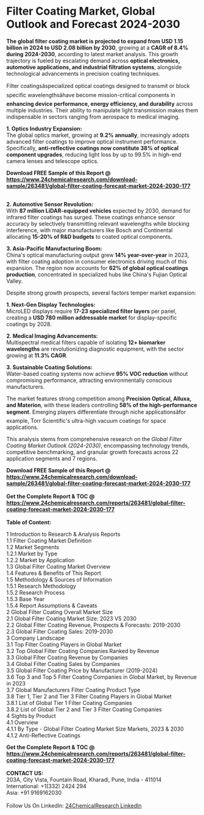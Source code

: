 <h1>Filter Coating Market, Global Outlook and Forecast 2024-2030</h1><p><strong>The global filter coating market is projected to expand from USD 1.15 billion in 2024 to USD 2.08 billion by 2030</strong>, growing at a <strong>CAGR of 8.4% during 2024-2030</strong>, according to latest market analysis. This growth trajectory is fueled by escalating demand across <strong>optical electronics, automotive applications, and industrial filtration systems</strong>, alongside technological advancements in precision coating techniques.</p><p>Filter coatingsâspecialized optical coatings designed to transmit or block specific wavelengthsâhave become mission-critical components in <strong>enhancing device performance, energy efficiency, and durability</strong> across multiple industries. Their ability to manipulate light transmission makes them indispensable in sectors ranging from aerospace to medical imaging.</p><p><strong>1. Optics Industry Expansion:</strong><br>
The global optics market, growing at <strong>9.2% annually</strong>, increasingly adopts advanced filter coatings to improve optical instrument performance. Specifically, <strong>anti-reflective coatings now constitute 38% of optical component upgrades</strong>, reducing light loss by up to 99.5% in high-end camera lenses and telescope optics.</p><div><b>Download FREE Sample of this Report @ 
            <a href="https://www.24chemicalresearch.com/download-sample/263481/global-filter-coating-forecast-market-2024-2030-177">
            https://www.24chemicalresearch.com/download-sample/263481/global-filter-coating-forecast-market-2024-2030-177</a></b></div><br><p><strong>2. Automotive Sensor Revolution:</strong><br>
With <strong>87 million LiDAR-equipped vehicles</strong> expected by 2030, demand for infrared filter coatings has surged. These coatings enhance sensor accuracy by selectively transmitting relevant wavelengths while blocking interference, with major manufacturers like Bosch and Continental allocating <strong>15-20% of R&amp;D budgets</strong> to coated optical components.</p><p><strong>3. Asia-Pacific Manufacturing Boom:</strong><br>
China's optical manufacturing output grew <strong>14% year-over-year</strong> in 2023, with filter coating adoption in consumer electronics driving much of this expansion. The region now accounts for <strong>62% of global optical coatings production</strong>, concentrated in specialized hubs like China's Fujian Optical Valley.</p><p>Despite strong growth prospects, several factors temper market expansion:</p><p><strong>1. Next-Gen Display Technologies:</strong><br>
MicroLED displays require <strong>17-23 specialized filter layers</strong> per panel, creating a <strong>USD 780 million addressable market</strong> for display-specific coatings by 2028.</p><p><strong>2. Medical Imaging Advancements:</strong><br>
Multispectral medical filters capable of isolating <strong>12+ biomarker wavelengths</strong> are revolutionizing diagnostic equipment, with the sector growing at <strong>11.3% CAGR</strong>.</p><p><strong>3. Sustainable Coating Solutions:</strong><br>
Water-based coating systems now achieve <strong>95% VOC reduction</strong> without compromising performance, attracting environmentally conscious manufacturers.</p><p>The market features strong competition among <strong>Precision Optical, Alluxa, and Materion</strong>, with these leaders controlling <strong>58% of the high-performance segment</strong>. Emerging players differentiate through niche applicationsâfor example, Torr Scientific's ultra-high vacuum coatings for space applications.</p><p>This analysis stems from comprehensive research on the <em>Global Filter Coating Market Outlook (2024-2030)</em>, encompassing technology trends, competitive benchmarking, and granular growth forecasts across 22 application segments and 7 regions.</p><div><b>Download FREE Sample of this Report @ 
            <a href="https://www.24chemicalresearch.com/download-sample/263481/global-filter-coating-forecast-market-2024-2030-177">
            https://www.24chemicalresearch.com/download-sample/263481/global-filter-coating-forecast-market-2024-2030-177</a></b></div><br><div><b>Get the Complete Report & TOC @ 
            <a href="https://www.24chemicalresearch.com/reports/263481/global-filter-coating-forecast-market-2024-2030-177">
            https://www.24chemicalresearch.com/reports/263481/global-filter-coating-forecast-market-2024-2030-177</a></b></div><br>
            <b>Table of Content:</b><p>1 Introduction to Research & Analysis Reports<br />
    1.1 Filter Coating Market Definition<br />
    1.2 Market Segments<br />
        1.2.1 Market by Type<br />
        1.2.2 Market by Application<br />
    1.3 Global Filter Coating Market Overview<br />
    1.4 Features & Benefits of This Report<br />
    1.5 Methodology & Sources of Information<br />
        1.5.1 Research Methodology<br />
        1.5.2 Research Process<br />
        1.5.3 Base Year<br />
        1.5.4 Report Assumptions & Caveats<br />
2 Global Filter Coating Overall Market Size<br />
    2.1 Global Filter Coating Market Size: 2023 VS 2030<br />
    2.2 Global Filter Coating Revenue, Prospects & Forecasts: 2019-2030<br />
    2.3 Global Filter Coating Sales: 2019-2030<br />
3 Company Landscape<br />
    3.1 Top Filter Coating Players in Global Market<br />
    3.2 Top Global Filter Coating Companies Ranked by Revenue<br />
    3.3 Global Filter Coating Revenue by Companies<br />
    3.4 Global Filter Coating Sales by Companies<br />
    3.5 Global Filter Coating Price by Manufacturer (2019-2024)<br />
    3.6 Top 3 and Top 5 Filter Coating Companies in Global Market, by Revenue in 2023<br />
    3.7 Global Manufacturers Filter Coating Product Type<br />
    3.8 Tier 1, Tier 2 and Tier 3 Filter Coating Players in Global Market<br />
        3.8.1 List of Global Tier 1 Filter Coating Companies<br />
        3.8.2 List of Global Tier 2 and Tier 3 Filter Coating Companies<br />
4 Sights by Product<br />
    4.1 Overview<br />
        4.1.1 By Type - Global Filter Coating Market Size Markets, 2023 & 2030<br />
        4.1.2 Anti-Reflective Coatings<br />
    </p><div><b>Get the Complete Report & TOC @ 
            <a href="https://www.24chemicalresearch.com/reports/263481/global-filter-coating-forecast-market-2024-2030-177">
            https://www.24chemicalresearch.com/reports/263481/global-filter-coating-forecast-market-2024-2030-177</a></b></div><br><b>CONTACT US:</b><br>
            203A, City Vista, Fountain Road, Kharadi, Pune, India - 411014<br>
            International: +1(332) 2424 294<br>
            Asia: +91 9169162030 <br><br>
            Follow Us On LinkedIn: <a href="https://www.linkedin.com/company/24chemicalresearch/">24ChemicalResearch LinkedIn</a>